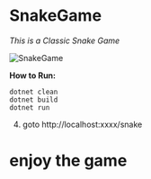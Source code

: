 # SnakeGame
*This is a Classic Snake Game*

![SnakeGame](https://github.com/user-attachments/assets/8dccb22e-4cb6-4cf4-bb31-cd1091734462)

**How to Run:**
```
dotnet clean
dotnet build
dotnet run
```
4) goto
    http://localhost:xxxx/snake
# enjoy the game
